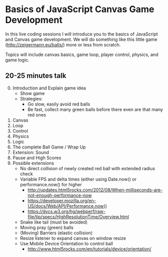 Basics of JavaScript Canvas Game Development
============================================

In this live coding sessions I will introduce you to the basics of JavaScript and Canvas game development.
We will do something like this little game (http://zeigermann.eu/balls/) more or less from scratch.

Topics will include canvas basics, game loop, player control, physics, and game logic.

20-25 minutes talk
------------------
0. Introduction and Explain game idea
   * Show game
   * Strategies:
     * Go slow, easily avoid red balls
     * Be fast, collect many green balls before there even are that many red ones
1. Canvas
2. Loop
3. Control
4. Physics
5. Logic
6. The complete Ball Game / Wrap Up
7. Extension: Sound
8. Pause and High Scores
9. Possible extensions
   * No direct collision of newly created red ball with extended radius check
   * Variable FPS and delta times (either using Date.now() or performance.now() for higher
     * http://updates.html5rocks.com/2012/08/When-milliseconds-are-not-enough-performance-now
     * https://developer.mozilla.org/en-US/docs/Web/API/Performance.now()
     * https://dvcs.w3.org/hg/webperf/raw-file/tip/specs/HighResolutionTime/Overview.html
   * Snake like tail (must be avoided)
   * Moving pray (green) balls
   * (Moving) Barriers (elastic collision)
   * Resize listener to expand canvas on window resize
   * Use Mobile Device Orientation to control ball
     * http://www.html5rocks.com/en/tutorials/device/orientation/
